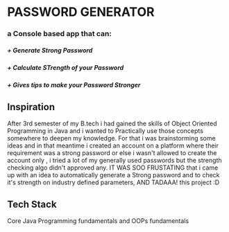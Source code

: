 # PASSWORD GENERATOR

### a Console based app that can:  
  ##### + Generate Strong Password
  ##### + Calculate STrength of your Password
  ##### + Gives tips to make your Password Stronger

## Inspiration
  After 3rd semester of my B.tech i had gained the skills of Object Oriented Programming in Java and i wanted to Practically use those concepts somewhere to deepen my knowledge.
  For that i was brainstorming some ideas and in that meantime i created an account on a platform where their requirement was a strong password or else i wasn't allowed to create
  the account only , i tried a lot of my generally used passwords but the strength checking algo didn't approved any. IT WAS SOO FRUSTATING that i came up with an idea to 
  automatically generate a Strong password and to check it's strength on industry defined parameters, AND TADAAA! this project :D

## Tech Stack
  Core Java Programming fundamentals and OOPs fundamentals
